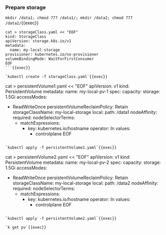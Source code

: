 
<br>

### Prepare storage

`mkdir /data1; chmod 777 /data1/; mkdir /data2; chmod 777 /data2/`{{exec}}

```
cat > storageClass.yaml << "EOF"
kind: StorageClass
apiVersion: storage.k8s.io/v1
metadata:
  name: my-local-storage
provisioner: kubernetes.io/no-provisioner
volumeBindingMode: WaitForFirstConsumer
EOF
```{{exec}}

`kubectl create -f storageClass.yaml`{{exec}}

```
cat > persistentVolume1.yaml << "EOF"
apiVersion: v1
kind: PersistentVolume
metadata:
  name: my-local-pv-1
spec:
  capacity:
    storage: 1.5Gi
  accessModes:
  - ReadWriteOnce
  persistentVolumeReclaimPolicy: Retain
  storageClassName: my-local-storage
  local:
    path: /data1
  nodeAffinity:
    required:
      nodeSelectorTerms:
      - matchExpressions:
        - key: kubernetes.io/hostname
          operator: In
          values:
          - controlplane
EOF
```{{exec}}

`kubectl apply -f persistentVolume1.yaml`{{exec}}

```
cat > persistentVolume2.yaml << "EOF"
apiVersion: v1
kind: PersistentVolume
metadata:
  name: my-local-pv-2
spec:
  capacity:
    storage: 1.5Gi
  accessModes:
  - ReadWriteOnce
  persistentVolumeReclaimPolicy: Retain
  storageClassName: my-local-storage
  local:
    path: /data2
  nodeAffinity:
    required:
      nodeSelectorTerms:
      - matchExpressions:
        - key: kubernetes.io/hostname
          operator: In
          values:
          - controlplane
EOF
```{{exec}}

`kubectl apply -f persistentVolume2.yaml`{{exec}}

`k get pv`{{exec}}
